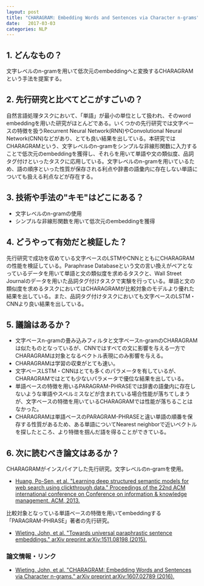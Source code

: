 ```yaml
---
layout: post
title: "CHARAGRAM: Embedding Words and Sentences via Character n-grams"
date:   2017-03-03
categories: NLP
---
```


## 1. どんなもの？

文字レベルのn-gramを用いて低次元のembeddingへと変換するCHARAGRAMという手法を提案する。

## 2. 先行研究と比べてどこがすごいの？

自然言語処理タスクにおいて、「単語」が最小の単位として扱われ、そのword embeddingを用いた研究がほとんどである。いくつかの先行研究では文字ベースの特徴を扱うRecurrent Neural Network(RNN)やConvolutional Neural Network(CNN)などがあり、とても良い結果を出している。本研究ではCHARAGRAMという、文字レベルのn-gramをシンプルな非線形関数に入力することで低次元のembeddingを獲得し、それらを用いて単語や文の類似度、品詞タグ付けといったタスクに応用している。文字レベルのn-gramを用いているため、語の順序といった性質が保存される利点や辞書の語彙内に存在しない単語についても扱える利点などが存在する。

## 3. 技術や手法の"キモ"はどこにある？

* 文字レベルのn-gramの使用
* シンプルな非線形関数を用いて低次元のembeddingを獲得

## 4. どうやって有効だと検証した？

先行研究で成功を収めている文字ベースのLSTMやCNNとともにCHARAGRAMの性能を検証している。Paraphrase Databaseという文の言い換えがペアとなっているデータを用いて単語と文の類似度を求めるタスクと、Wall Street Journalのデータを用いた品詞タグ付けタスクで実験を行っている。単語と文の類似度を求めるタスクにおいてはCHARAGRAMが比較対象のモデルより優れた結果を出している。また、品詞タグ付けタスクにおいても文字ベースのLSTM・CNNより良い結果を出している。

## 5. 議論はあるか？

* 文字ベースn-gramの畳み込みフィルタと文字ベースn-gramのCHARAGRAMは似たものとなっているが、CNNではすべての文に影響を与える一方でCHARAGRAMは対象となるベクトル表現にのみ影響を与える。
* CHARAGRAMは学習の収束がとても速い。
* 文字ベースLSTM・CNNはとても多くのパラメータを有しているが、CHARAGRAMではとても少ないパラメータで優位な結果を出している。
* 単語ベースの特徴を用いるPARAGRAM-PHRASEでは辞書の語彙内に存在しないような単語やスペルミスなどが含まれている場合性能が落ちてしまうが、文字ベースの特徴を用いているCHARAGRAMでは性能が落ちることはなかった。
* CHARAGRAMは単語ベースのPARAGRAM-PHRASEと違い単語の順番を保存する性質があるため、ある単語についてNearest neighborで近いベクトルを探したところ、より特徴を掴んだ語を得ることができている。

## 6. 次に読むべき論文はあるか？

CHARAGRAMがインスパイアした先行研究。文字レベルのn-gramを使用。
* [Huang, Po-Sen, et al. "Learning deep structured semantic models for web search using clickthrough data." Proceedings of the 22nd ACM international conference on Conference on information & knowledge management. ACM, 2013.](https://posenhuang.github.io/papers/cikm2013_DSSM_fullversion.pdf)

比較対象となっている単語ベースの特徴を用いてembeddingする「PARAGRAM-PHRASE」著者の先行研究。
* [Wieting, John, et al. "Towards universal paraphrastic sentence embeddings." arXiv preprint arXiv:1511.08198 (2015).](https://arxiv.org/pdf/1511.08198)

### 論文情報・リンク

* [Wieting, John, et al. "CHARAGRAM: Embedding Words and Sentences via Character n-grams." arXiv preprint arXiv:1607.02789 (2016).](https://arxiv.org/abs/1607.02789)
